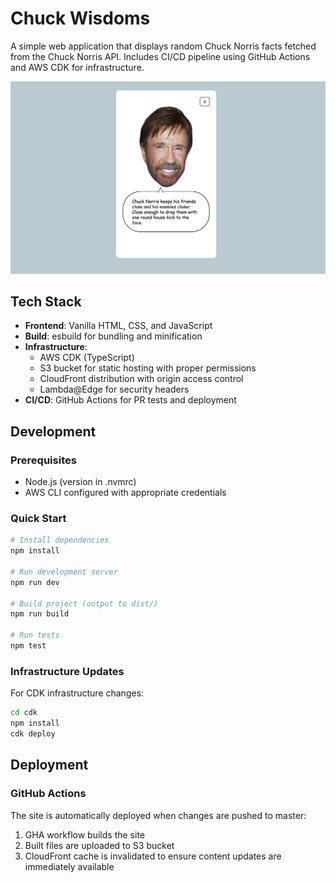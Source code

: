 # Chuck Wisdoms

A simple web application that displays random Chuck Norris facts fetched from the Chuck Norris API. Includes CI/CD pipeline using GitHub Actions and AWS CDK for infrastructure.

<p align="center">
  <img src="docs/images/chuck-app-screenshot.png" alt="Chuck Norris Wisdom App Screenshot" width="750">
</p>

## Tech Stack

- **Frontend**: Vanilla HTML, CSS, and JavaScript
- **Build**: esbuild for bundling and minification
- **Infrastructure**: 
  - AWS CDK (TypeScript)
  - S3 bucket for static hosting with proper permissions
  - CloudFront distribution with origin access control
  - Lambda@Edge for security headers
- **CI/CD**: GitHub Actions for PR tests and deployment

## Development

### Prerequisites

- Node.js (version in .nvmrc)
- AWS CLI configured with appropriate credentials

### Quick Start

```bash
# Install dependencies
npm install

# Run development server
npm run dev

# Build project (output to dist/)
npm run build

# Run tests
npm test
```

### Infrastructure Updates

For CDK infrastructure changes:

```bash
cd cdk
npm install
cdk deploy
```

## Deployment

### GitHub Actions

The site is automatically deployed when changes are pushed to master:

1. GHA workflow builds the site
2. Built files are uploaded to S3 bucket
3. CloudFront cache is invalidated to ensure content updates are immediately available 
